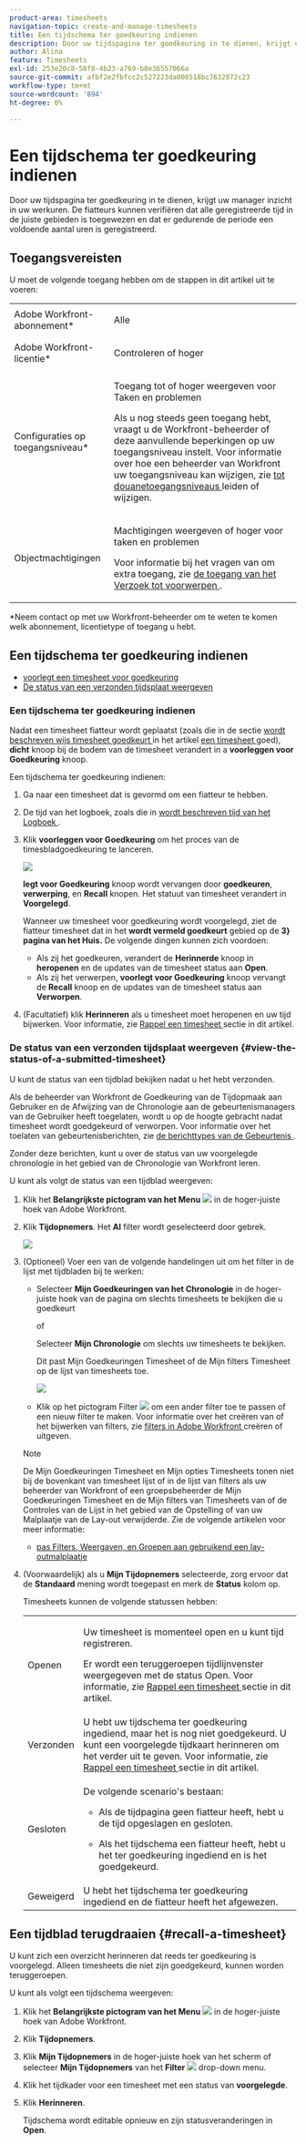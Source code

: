 ```yaml
---
product-area: timesheets
navigation-topic: create-and-manage-timesheets
title: Een tijdschema ter goedkeuring indienen
description: Door uw tijdspagina ter goedkeuring in te dienen, krijgt uw manager inzicht in uw werkuren. De fiatteurs kunnen verifiëren dat alle geregistreerde tijd in de juiste gebieden is toegewezen en dat er gedurende de periode een voldoende aantal uren is geregistreerd.
author: Alina
feature: Timesheets
exl-id: 253e20c8-58f8-4b23-a769-b0e36557066a
source-git-commit: afbf2e2fbfcc2c527223da008518bc7632872c23
workflow-type: tm+mt
source-wordcount: '894'
ht-degree: 0%

---
```


# Een tijdschema ter goedkeuring indienen

Door uw tijdspagina ter goedkeuring in te dienen, krijgt uw manager inzicht in uw werkuren. De fiatteurs kunnen verifiëren dat alle geregistreerde tijd in de juiste gebieden is toegewezen en dat er gedurende de periode een voldoende aantal uren is geregistreerd.

## Toegangsvereisten

U moet de volgende toegang hebben om de stappen in dit artikel uit te voeren:

<table style="table-layout:auto"> 
 <col> 
 <col> 
 <tbody> 
  <tr> 
   <td role="rowheader">Adobe Workfront-abonnement*</td> 
   <td> <p>Alle</p> </td> 
  </tr> 
  <tr> 
   <td role="rowheader">Adobe Workfront-licentie*</td> 
   <td> <p>Controleren of hoger</p> </td> 
  </tr> 
  <tr> 
   <td role="rowheader">Configuraties op toegangsniveau*</td> 
   <td> <p>Toegang tot of hoger weergeven voor Taken en problemen</p> <p>Als u nog steeds geen toegang hebt, vraagt u de Workfront-beheerder of deze aanvullende beperkingen op uw toegangsniveau instelt. Voor informatie over hoe een beheerder van Workfront uw toegangsniveau kan wijzigen, zie <a href="../../administration-and-setup/add-users/configure-and-grant-access/create-modify-access-levels.md" class="MCXref xref"> tot douanetoegangsniveaus </a> leiden of wijzigen.</p> </td> 
  </tr> 
  <tr> 
   <td role="rowheader">Objectmachtigingen</td> 
   <td> <p>Machtigingen weergeven of hoger voor taken en problemen</p> <p>Voor informatie bij het vragen van om extra toegang, zie <a href="../../workfront-basics/grant-and-request-access-to-objects/request-access.md" class="MCXref xref"> de toegang van het Verzoek tot voorwerpen </a>.</p> </td> 
  </tr> 
 </tbody> 
</table>

*Neem contact op met uw Workfront-beheerder om te weten te komen welk abonnement, licentietype of toegang u hebt.

## Een tijdschema ter goedkeuring indienen

* [ voorlegt een timesheet voor goedkeuring ](#submit-a-timesheet-for-approval)
* [De status van een verzonden tijdsplaat weergeven](#view-the-status-of-a-submitted-timesheet)

### Een tijdschema ter goedkeuring indienen

Nadat een timesheet fiatteur wordt geplaatst (zoals die in de sectie [ wordt beschreven wijs timesheet goedkeurt ](../../timesheets/create-and-manage-timesheets/timesheet-approvals.md#designating-a-timesheet-approver) in het artikel [ een timesheet ](../../timesheets/create-and-manage-timesheets/timesheet-approvals.md) goed), **dicht** knoop bij de bodem van de timesheet verandert in a **voorleggen voor Goedkeuring** knoop.

Een tijdschema ter goedkeuring indienen:

1. Ga naar een timesheet dat is gevormd om een fiatteur te hebben.
1. De tijd van het logboek, zoals die in [ wordt beschreven tijd van het Logboek ](../../timesheets/create-and-manage-timesheets/log-time.md).
1. Klik **voorleggen voor Goedkeuring** om het proces van de timesbladgoedkeuring te lanceren.

   ![](assets/submit-for-approval-button-on-timesheet-nwe.png)

   **legt voor Goedkeuring** knoop wordt vervangen door **goedkeuren**, **verwerping**, en **Recall** knopen. Het statuut van timesheet verandert in **Voorgelegd**.

   Wanneer uw timesheet voor goedkeuring wordt voorgelegd, ziet de fiatteur timesheet dat in het **wordt vermeld goedkeurt** gebied op de **3} pagina van het Huis.** De volgende dingen kunnen zich voordoen:

   * Als zij het goedkeuren, verandert de **Herinnerde** knoop in **heropenen** en de updates van de timesheet status aan **Open**.
   * Als zij het verwerpen, **voorlegt voor Goedkeuring** knoop vervangt de **Recall** knoop en de updates van de timesheet status aan **Verworpen**.

1. (Facultatief) klik **Herinneren** als u timesheet moet heropenen en uw tijd bijwerken. Voor informatie, zie [ Rappel een timesheet ](#recall-a-timesheet) sectie in dit artikel.

### De status van een verzonden tijdsplaat weergeven {#view-the-status-of-a-submitted-timesheet}

U kunt de status van een tijdblad bekijken nadat u het hebt verzonden.

Als de beheerder van Workfront de Goedkeuring van de Tijdopmaak aan Gebruiker en de Afwijzing van de Chronologie aan de gebeurtenismanagers van de Gebruiker heeft toegelaten, wordt u op de hoogte gebracht nadat timesheet wordt goedgekeurd of verworpen. Voor informatie over het toelaten van gebeurtenisberichten, zie [ de berichttypes van de Gebeurtenis ](../../administration-and-setup/manage-workfront/emails/event-notifications-available-in-wf.md).

Zonder deze berichten, kunt u over de status van uw voorgelegde chronologie in het gebied van de Chronologie van Workfront leren.

U kunt als volgt de status van een tijdblad weergeven:

1. Klik het **Belangrijkste pictogram van het Menu** ![](assets/main-menu-icon.png) in de hoger-juiste hoek van Adobe Workfront.
1. Klik **Tijdopnemers**. Het **Al** filter wordt geselecteerd door gebrek.

   ![](assets/timesheet-list-one-timesheet-selected-nwe-350x70.png)

1. (Optioneel) Voer een van de volgende handelingen uit om het filter in de lijst met tijdbladen bij te werken:

   * Selecteer **Mijn Goedkeuringen van het Chronologie** in de hoger-juiste hoek van de pagina om slechts timesheets te bekijken die u goedkeurt

     of

     Selecteer **Mijn Chronologie** om slechts uw timesheets te bekijken.

     Dit past Mijn Goedkeuringen Timesheet of de Mijn filters Timesheet op de lijst van timesheets toe.

     ![](assets/my-timesheet-approvals-my-timesheets-pills-on-timesheets-list-nwe-350x58.png)

   * Klik op het pictogram Filter ![](assets/filter-nwepng.png) om een ander filter toe te passen of een nieuw filter te maken. Voor informatie over het creëren van of het bijwerken van filters, zie [ filters in Adobe Workfront ](../../reports-and-dashboards/reports/reporting-elements/create-filters.md) creëren of uitgeven.

   >[!NOTE]
   >
   >De Mijn Goedkeuringen Timesheet en Mijn opties Timesheets tonen niet bij de bovenkant van timesheet lijst of in de lijst van filters als uw beheerder van Workfront of een groepsbeheerder de Mijn Goedkeuringen Timesheet en de Mijn filters van Timesheets van of de Controles van de Lijst in het gebied van de Opstelling of van uw Malplaatje van de Lay-out verwijderde. Zie de volgende artikelen voor meer informatie:
   >
   >   
   >   
   >   * [ pas Filters, Weergaven, en Groepen aan gebruikend een lay-outmalplaatje ](../../administration-and-setup/customize-workfront/use-layout-templates/customize-fvg-list-controls-layout-template.md)
   >   
   >

1. (Voorwaardelijk) als u **Mijn Tijdopnemers** selecteerde, zorg ervoor dat de **Standaard** mening wordt toegepast en merk de **Status** kolom op.

   Timesheets kunnen de volgende statussen hebben:

   <table style="table-layout:auto"> 
    <col> 
    <col> 
    <tbody> 
     <tr> 
      <td role="rowheader">Openen</td> 
      <td> <p>Uw timesheet is momenteel open en u kunt tijd registreren. </p> <p>Er wordt een teruggeroepen tijdlijnvenster weergegeven met de status Open. Voor informatie, zie <a href="#recall-a-timesheet" class="MCXref xref"> Rappel een timesheet </a> sectie in dit artikel. </p> </td> 
     </tr> 
     <tr> 
      <td role="rowheader">Verzonden</td> 
      <td>U hebt uw tijdschema ter goedkeuring ingediend, maar het is nog niet goedgekeurd. U kunt een voorgelegde tijdkaart herinneren om het verder uit te geven. Voor informatie, zie <a href="#recall-a-timesheet" class="MCXref xref"> Rappel een timesheet </a> sectie in dit artikel. </td> 
     </tr> 
     <tr> 
      <td role="rowheader">Gesloten</td> 
      <td> <p>De volgende scenario's bestaan:</p> 
       <ul> 
        <li> <p>Als de tijdpagina geen fiatteur heeft, hebt u de tijd opgeslagen en gesloten.</p> </li> 
        <li> <p>Als het tijdschema een fiatteur heeft, hebt u het ter goedkeuring ingediend en is het goedgekeurd.</p> </li> 
       </ul> </td> 
     </tr> 
     <tr> 
      <td role="rowheader">Geweigerd</td> 
      <td>U hebt het tijdschema ter goedkeuring ingediend en de fiatteur heeft het afgewezen.</td> 
     </tr> 
    </tbody> 
   </table>

## Een tijdblad terugdraaien {#recall-a-timesheet}

U kunt zich een overzicht herinneren dat reeds ter goedkeuring is voorgelegd. Alleen timesheets die niet zijn goedgekeurd, kunnen worden teruggeroepen.

U kunt als volgt een tijdschema weergeven:

1. Klik het **Belangrijkste pictogram van het Menu** ![](assets/main-menu-icon.png) in de hoger-juiste hoek van Adobe Workfront.

1. Klik **Tijdopnemers**.
1. Klik **Mijn Tijdopnemers** in de hoger-juiste hoek van het scherm of selecteer **Mijn Tijdopnemers** van het **Filter** ![](assets/filter-nwepng.png) drop-down menu.
1. Klik het tijdkader voor een timesheet met een status van **voorgelegde**.
1. Klik **Herinneren**.

   Tijdschema wordt editable opnieuw en zijn statusveranderingen in **Open**.
